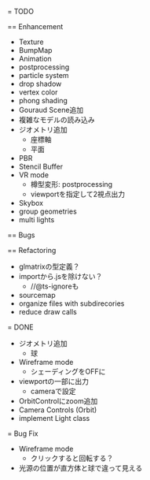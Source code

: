 = TODO

== Enhancement

- Texture
- BumpMap
- Animation
- postprocessing
- particle system
- drop shadow
- vertex color 
- phong shading
- Gouraud Scene追加
- 複雑なモデルの読み込み
- ジオメトリ追加
  - 座標軸
  - 平面
- PBR
- Stencil Buffer
- VR mode
  - 樽型変形: postprocessing
  - viewportを指定して2視点出力
- Skybox
- group geometries
- multi lights

== Bugs

== Refactoring

- glmatrixの型定義？
- importから.jsを除けない？
  - //@ts-ignoreも
- sourcemap
- organize files with subdirecories
- reduce draw calls

= DONE

- ジオメトリ追加
  - 球
- Wireframe mode
  - シェーディングをOFFに
- viewportの一部に出力
  - cameraで設定
- OrbitControlにzoom追加
- Camera Controls (Orbit)
- implement Light class

= Bug Fix

- Wireframe mode
  - クリックすると回転する？
- 光源の位置が直方体と球で違って見える